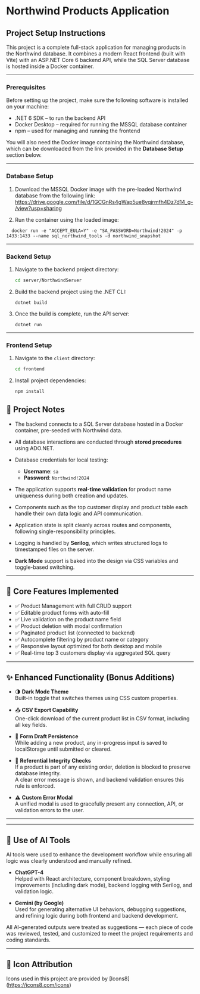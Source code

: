# Northwind Products Application

## Project Setup Instructions

This project is a complete full-stack application for managing products in the Northwind database. It combines a modern React frontend (built with Vite) with an ASP.NET Core 6 backend API, while the SQL Server database is hosted inside a Docker container.

---

### Prerequisites

Before setting up the project, make sure the following software is installed on your machine:

- .NET 6 SDK – to run the backend API
- Docker Desktop – required for running the MSSQL database container
- npm – used for managing and running the frontend

You will also need the Docker image containing the Northwind database, which can be downloaded from the link provided in the **Database Setup** section below.

---

### Database Setup

1. Download the MSSQL Docker image with the pre-loaded Northwind database from the following link:  
  https://drive.google.com/file/d/1GCGnRs4gWap5ue8vqjrmfh4Dz7d14_g-/view?usp=sharing

2. Run the container using the loaded image:
```
  docker run -e "ACCEPT_EULA=Y" -e "SA_PASSWORD=Northwind!2024" -p 1433:1433 --name sql_northwind_tools -d northwind_snapshot
```
---

### Backend Setup

1. Navigate to the backend project directory:
   ```sh
   cd server/NorthwindServer
2. Build the backend project using the .NET CLI:
    ```
   dotnet build
   ```
3. Once the build is complete, run the API server:
    ```
   dotnet run
    ```
---

### Frontend Setup

1. Navigate to the `client` directory:
   ```sh
   cd frontend
   ```
2. Install project dependencies:
   ```
   npm install
   ```

## 🧠 Project Notes

- The backend connects to a SQL Server database hosted in a Docker container, pre-seeded with Northwind data.
- All database interactions are conducted through **stored procedures** using ADO.NET.
- Database credentials for local testing:
  - **Username**: `sa`
  - **Password**: `Northwind!2024`

- The application supports **real-time validation** for product name uniqueness during both creation and updates.
- Components such as the top customer display and product table each handle their own data logic and API communication.
- Application state is split cleanly across routes and components, following single-responsibility principles.
- Logging is handled by **Serilog**, which writes structured logs to timestamped files on the server.
- **Dark Mode** support is baked into the design via CSS variables and toggle-based switching.

---

## 🧩 Core Features Implemented

- ✅ Product Management with full CRUD support
- ✅ Editable product forms with auto-fill
- ✅ Live validation on the product name field
- ✅ Product deletion with modal confirmation
- ✅ Paginated product list (connected to backend)
- ✅ Autocomplete filtering by product name or category
- ✅ Responsive layout optimized for both desktop and mobile
- ✅ Real-time top 3 customers display via aggregated SQL query

---

## ✨ Enhanced Functionality (Bonus Additions)

- 🌗 **Dark Mode Theme**  
  Built-in toggle that switches themes using CSS custom properties.

- 📤 **CSV Export Capability**  
  One-click download of the current product list in CSV format, including all key fields.

- 💾 **Form Draft Persistence**  
  While adding a new product, any in-progress input is saved to localStorage until submitted or cleared.

- 🛑 **Referential Integrity Checks**  
  If a product is part of any existing order, deletion is blocked to preserve database integrity.  
  A clear error message is shown, and backend validation ensures this rule is enforced.

- ⚠️ **Custom Error Modal**  
  A unified modal is used to gracefully present any connection, API, or validation errors to the user.

---

---

## 🤖 Use of AI Tools

AI tools were used to enhance the development workflow while ensuring all logic was clearly understood and manually refined.

- **ChatGPT-4**  
  Helped with React architecture, component breakdown, styling improvements (including dark mode), backend logging with Serilog, and validation logic.

- **Gemini (by Google)**  
  Used for generating alternative UI behaviors, debugging suggestions, and refining logic during both frontend and backend development.

All AI-generated outputs were treated as suggestions — each piece of code was reviewed, tested, and customized to meet the project requirements and coding standards.

---

## 🎨 Icon Attribution

Icons used in this project are provided by [Icons8] (https://icons8.com/icons)

